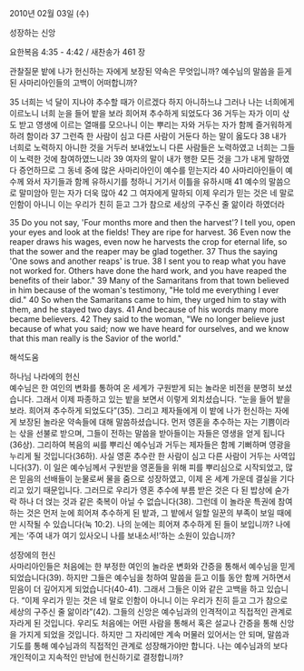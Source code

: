 2010년 02월 03일 (수)

성장하는 신앙



요한복음 4:35 - 4:42 / 새찬송가 461 장


관찰질문
밭에 나가 헌신하는 자에게 보장된 약속은 무엇입니까?
예수님의 말씀을 듣게 된 사마리아인들의 고백이 어떠합니까?

35 너희는 넉 달이 지나야 추수할 때가 이르겠다 하지 아니하느냐 그러나 나는 너희에게 이르노니 너희 눈을 들어 밭을 보라 희어져 추수하게 되었도다 
36 거두는 자가 이미 삯도 받고 영생에 이르는 열매를 모으나니 이는 뿌리는 자와 거두는 자가 함께 즐거워하게 하려 함이라 
37 그런즉 한 사람이 심고 다른 사람이 거둔다 하는 말이 옳도다 
38 내가 너희로 노력하지 아니한 것을 거두러 보내었노니 다른 사람들은 노력하였고 너희는 그들이 노력한 것에 참여하였느니라 
39 여자의 말이 내가 행한 모든 것을 그가 내게 말하였다 증언하므로 그 동네 중에 많은 사마리아인이 예수를 믿는지라 
40 사마리아인들이 예수께 와서 자기들과 함께 유하시기를 청하니 거기서 이틀을 유하시매 
41 예수의 말씀으로 말미암아 믿는 자가 더욱 많아 
42 그 여자에게 말하되 이제 우리가 믿는 것은 네 말로 인함이 아니니 이는 우리가 친히 듣고 그가 참으로 세상의 구주신 줄 앎이라 하였더라 

35 Do you not say, 'Four months more and then the harvest'? I tell you, open your eyes and look at the fields! They are ripe for harvest. 36 Even now the reaper draws his wages, even now he harvests the crop for eternal life, so that the sower and the reaper may be glad together. 37 Thus the saying 'One sows and another reaps' is true. 38 I sent you to reap what you have not worked for. Others have done the hard work, and you have reaped the benefits of their labor." 39 Many of the Samaritans from that town believed in him because of the woman's testimony, "He told me everything I ever did." 40 So when the Samaritans came to him, they urged him to stay with them, and he stayed two days. 41 And because of his words many more became believers. 
42 They said to the woman, "We no longer believe just because of what you said; now we have heard for ourselves, and we know that this man really is the Savior of the world."

해석도움





하나님 나라에의 헌신  
예수님은 한 여인의 변화를 통하여 온 세계가 구원받게 되는 놀라운 비전을 분명히 보셨습니다. 그래서 이제 파종하고 있는 밭을 보면서 이렇게 외치셨습니다. “눈을 들어 밭을 보라. 희어져 추수하게 되었도다”(35). 그리고 제자들에게 이 밭에 나가 헌신하는 자에게 보장된 놀라운 약속들에 대해 말씀하셨습니다. 먼저 영혼을 추수하는 자는 기쁨이라는 삯을 선불로 받으며, 그들이 전하는 말씀을 받아들이는 자들은 영생을 얻게 됩니다(36상). 그리하여 복음의 씨를 뿌리신 예수님과 거두는 제자들은 함께 기뻐하며 영광을 누리게 될 것입니다(36하). 사실 영혼 추수란 한 사람이 심고 다른 사람이 거두는 사역입니다(37). 이 일은 예수님께서 구원받을 영혼들을 위해 피를 뿌리심으로 시작되었고, 많은 믿음의 선배들이 눈물로써 물을 줌으로 성장하였고, 이제 온 세계 가운데 결실을 기다리고 있기 때문입니다. 그러므로 우리가 영혼 추수에 부름 받은 것은 다 된 밥상에 숟가락 하나 더 얹는 것과 같은 축복이 아닐 수 없습니다(38). 그런데 이 놀라운 특권에 참여하는 것은 먼저 눈에 희어져 추수하게 된 밭과, 그 밭에서 일할 일꾼의 부족이 보일 때에만 시작될 수 있습니다(눅 10:2). 나의 눈에는 희어져 추수하게 된 들이 보입니까? 나에게는 ‘주여 내가 여기 있사오니 나를 보내소서!’하는 소원이 있습니까?

성장에의 헌신  
사마리아인들은 처음에는 한 부정한 여인의 놀라운 변화와 간증을 통해서 예수님을 믿게 되었습니다(39). 하지만 그들은 예수님을 청하여 말씀을 듣고 이틀 동안 함께 거하면서 믿음이 더 깊어지게 되었습니다(40-41). 그래서 그들은 이와 같은 고백을 하고 있습니다. “이제 우리가 믿는 것은 네 말로 인함이 아니니 이는 우리가 친히 듣고 그가 참으로 세상의 구주신 줄 앎이라”(42). 그들의 신앙은 예수님과의 인격적이고 직접적인 관계로 자라게 된 것입니다. 우리도 처음에는 어떤 사람을 통해서 혹은 설교나 간증을 통해 신앙을 가지게 되었을 것입니다. 하지만 그 자리에만 계속 머물러 있어서는 안 되며, 말씀과 기도를 통해 예수님과의 직접적인 관계로 성장해가야만 합니다. 나는 예수님과의 보다 개인적이고 지속적인 만남에 헌신하기로 결정합니까?